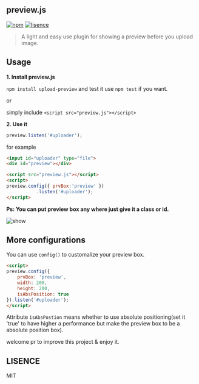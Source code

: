 ## preview.js

[![npm](https://img.shields.io/badge/npm-1.0.3-blue.svg)](https://www.npmjs.com/package/upload-preview)
[![lisence](https://img.shields.io/badge/LISENCE-MIT-green.svg)](https://github.com/Alex-xd/preview-upload)

> A light and easy use plugin for showing a preview before you upload image.




## Usage

**1. Install preview.js**

`npm install upload-preview` and test it use `npm test` if you want.

or

simply include `<script src="preview.js"></script>`

**2. Use it**

```javascript
preview.listen('#uploader');
```

for example

```html
<input id="uploader" type="file">
<div id="preview"></div>

<script src="preview.js"></script>
<script>
preview.config({ prvBox:'preview' })
	       .listen('#uploader');
</script>
```

**Ps: You can put preview box any where just give it a class or id.**

![show](http://o6x2vif88.bkt.clouddn.com/preview-uploader.png)

## More configurations

You can use `config()` to customalize your preview box.

```html
<script>
preview.config({
    prvBox: 'preview',
    width: 200,
    height: 200,
    isAbsPosition: true
}).listen('#uploader');
</script>
```

Attribute `isAbsPostion`  means whether to use absolute positioning(set it 'true' to have higher a performance but make the preview box to be a absolute position box).

welcome pr to improve this project & enjoy it.

## LISENCE
MIT